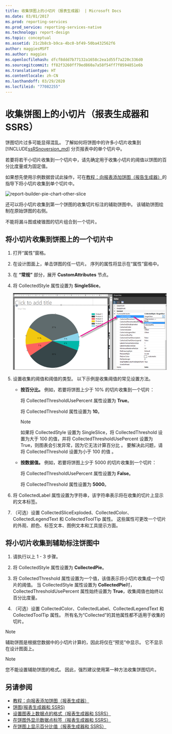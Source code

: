 ```yaml
---
title: 收集饼图上的小切片（报表生成器） | Microsoft Docs
ms.date: 03/01/2017
ms.prod: reporting-services
ms.prod_service: reporting-services-native
ms.technology: report-design
ms.topic: conceptual
ms.assetid: 21c2b8cb-b9ca-4bc0-bf49-50ba432562f6
author: maggiesMSFT
ms.author: maggies
ms.openlocfilehash: dfcf8ddd7b77132a1658c2ea1d55f7a220c336d0
ms.sourcegitcommit: ff82f3260ff79ed860a7a58f54ff7f0594851e6b
ms.translationtype: HT
ms.contentlocale: zh-CN
ms.lasthandoff: 03/29/2020
ms.locfileid: "77082255"
---
```

# <a name="collect-small-slices-on-a-pie-chart-report-builder-and-ssrs"></a>收集饼图上的小切片（报表生成器和 SSRS）
饼图切片过多可能显得混乱。 了解如何将饼图中的许多小切片收集到 [!INCLUDE[ssRSnoversion_md](../../includes/ssrsnoversion-md.md)] 分页报表中的单个切片中。
 
 若要将若干小切片收集到一个切片中，请先确定用于收集小切片的阈值以饼图的百分比度量或为固定值。 
 
 如果想先使用示例数据尝试此操作，可在[教程：向报表添加饼图（报告生成器）](Tutorial:%20Add%20a%20Pie%20Chart%20to%20Your%20Report%20\(Report%20Builder\).md)的指导下将小切片收集到单个切片中。
 
 ![report-builder-pie-chart-other-slice](../../reporting-services/report-design/media/report-builder-pie-chart-other-slice.png)
  
 还可以将小切片收集到第一个饼图的收集切片标注的辅助饼图中。 该辅助饼图绘制在原始饼图的右侧。  
  
 不能将漏斗图或棱锥图的切片组合到一个切片。  
  
 
## <a name="to-collect-small-slices-into-a-single-slice-on-a-pie-chart"></a>将小切片收集到饼图上的一个切片中  
  
1.  打开“属性”窗格。  
  
2.  在设计图面上，单击饼图的任一切片。 序列的属性将显示在“属性”窗格中。  
  
3.  在 **“常规”** 部分，展开 **CustomAttributes** 节点。  
  
4.  将 CollectedStyle 属性设置为 **SingleSlice**。  

    ![report-builder-pie-chart-single-slice-property](../../reporting-services/media/report-builder-pie-chart-single-slice-property.png)
  
5.  设置收集的阈值和阈值的类型。 以下示例是收集阈值的常见设置方法。  
  
    -   **按百分比。** 例如，若要将饼图上少于 10% 的切片收集到一个切片：  
  
         将 CollectedThresholdUsePercent 属性设置为 **True**。  
  
         将 CollectedThreshold 属性设置为 **10**。  
  
        > [!NOTE]  
        >  如果将 CollectedStyle 设置为 SingleSlice，将 CollectedThreshold 设置为大于 100 的值，并将 CollectedThresholdUsePercent 设置为 True，则图表会引发异常，因为它无法计算百分比    。 要解决此问题，请将 CollectedThreshold 设置为小于 100 的值  。  
  
    -   **按数据值。** 例如，若要将饼图上少于 5000 的切片收集到一个切片：  
  
         将 CollectedThresholdUsePercent 属性设置为 **False**。  
  
         将 CollectedThreshold 属性设置为 **5000**。  
  
6.  将 CollectedLabel 属性设置为字符串，该字符串表示将在收集的切片上显示的文本标签。  
  
7.  （可选）设置 CollectedSliceExploded、CollectedColor、CollectedLegendText 和 CollectedToolTip 属性。 这些属性可更改一个切片的外观、颜色、标签文本、图例文本和工具提示方面。  
  
## <a name="to-collect-small-slices-into-a-secondary-callout-pie-chart"></a>将小切片收集到辅助标注饼图中  
  
1.  请执行以上 1 - 3 步骤。  
  
2.  将 CollectedStyle 属性设置为 **CollectedPie**。  
  
3.  将 CollectedThreshold 属性设置为一个值，该值表示将小切片收集成一个切片的阈值。 当 CollectedStyle 属性设置为 **CollectedPie**时，CollectedThresholdUsePercent 属性始终设置为 **True**，收集阈值也始终以百分比度量。  
  
4.  （可选）设置 CollectedColor、CollectedLabel、CollectedLegendText 和 CollectedToolTip 属性。 所有名为“Collected”的其他属性都不适用于收集的切片。  
  
> [!NOTE]  
>  辅助饼图是根据您数据中的小切片计算的，因此将仅在“预览”中显示。 它不显示在设计图面上。  
  
> [!NOTE]  
>  您不能设置辅助饼图的格式。 因此，强烈建议使用第一种方法收集饼图切片。  
  
## <a name="see-also"></a>另请参阅  
* [教程：向报表添加饼图（报表生成器）](Tutorial:%20Add%20a%20Pie%20Chart%20to%20Your%20Report%20\(Report%20Builder\).md)
*  [饼图&#40;报表生成器和 SSRS&#41;](../../reporting-services/report-design/pie-charts-report-builder-and-ssrs.md)   
*  [设置图表上数据点的格式（报表生成器和 SSRS）](../../reporting-services/report-design/formatting-data-points-on-a-chart-report-builder-and-ssrs.md)   
*  [在饼图外显示数据点标签（报表生成器和 SSRS）](../../reporting-services/report-design/display-data-point-labels-outside-a-pie-chart-report-builder-and-ssrs.md)   
*  [在饼图上显示百分比值（报表生成器和 SSRS）](../../reporting-services/report-design/display-percentage-values-on-a-pie-chart-report-builder-and-ssrs.md)     
  
